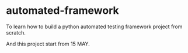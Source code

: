 # automated-framework
To learn how to build a python automated testing framework project from scratch.  

And this project start from 15 MAY.